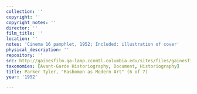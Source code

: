 ```yaml
---
collection: ''
copyright: ''
copyright_notes: ''
director: ''
film_title: ''
location: ''
notes: 'Cinema 16 pamphlet, 1952; Included: illustration of cover'
physical_description: ''
repository: ''
src: http://gainesfilm.qa-lamp.ccnmtl.columbia.edu/sites/files/gainesfilm/images/cinema_16_rashomon_pamphlet6.jpg
taxonomies: [Avant-Garde Historiography, Document, Historiography]
title: Parker Tyler, "Rashomon as Modern Art" (6 of 7)
year: '1952'

---
```

